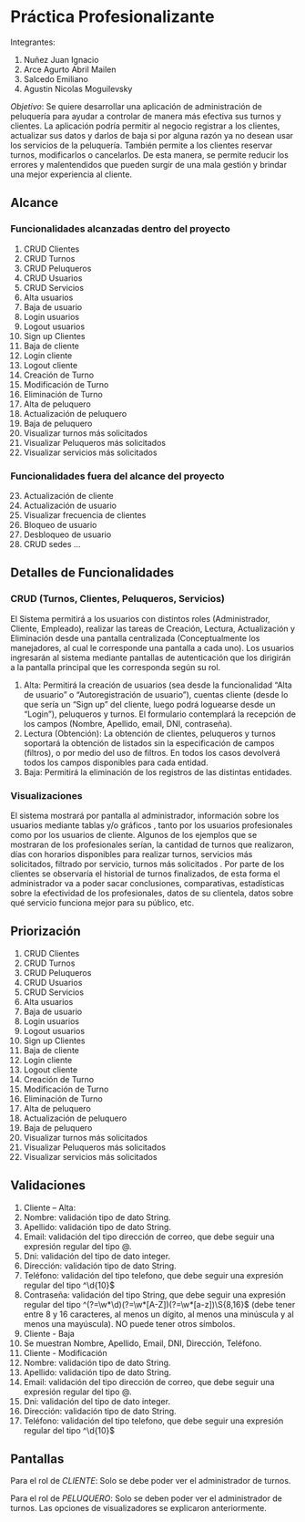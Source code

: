 ﻿# Práctica Profesionalizante

Integrantes:

1. Nuñez Juan Ignacio
2. Arce Agurto Abril Mailen
3. Salcedo Emiliano
4. Agustin Nicolas Moguilevsky

*Objetivo*: Se quiere desarrollar una aplicación de administración de peluquería para ayudar a controlar de manera más efectiva sus turnos y clientes. 
La aplicación podría permitir al negocio registrar a los clientes, actualizar sus datos y darlos de baja si por alguna razón ya no desean usar los servicios de la peluquería. También permite a los clientes reservar turnos, modificarlos o cancelarlos. 
De esta manera, se permite reducir los errores y malentendidos que pueden surgir de una mala gestión y brindar una mejor experiencia al cliente.

## Alcance

### Funcionalidades alcanzadas dentro del proyecto

1. CRUD Clientes
2. CRUD Turnos
3. CRUD Peluqueros
4. CRUD Usuarios
5. CRUD Servicios
6. Alta usuarios
7. Baja de usuario
8. Login usuarios
9. Logout usuarios
10. Sign up Clientes
11. Baja de cliente
12. Login cliente
13. Logout cliente
14. Creación de Turno
15. Modificación de Turno
16. Eliminación de Turno
17. Alta de peluquero
18. Actualización de peluquero
19. Baja de peluquero
20. Visualizar turnos más solicitados
21. Visualizar Peluqueros más solicitados
22. Visualizar servicios más solicitados

### Funcionalidades fuera del alcance del proyecto
23. Actualización de cliente
24. Actualización de usuario
25. Visualizar frecuencia de clientes
26. Bloqueo de usuario
27. Desbloqueo de usuario
28. CRUD sedes
…

## Detalles de Funcionalidades

### CRUD (Turnos, Clientes, Peluqueros, Servicios)

El Sistema permitirá a los usuarios con distintos roles (Administrador, Cliente, Empleado), realizar las tareas de Creación, Lectura, Actualización y Eliminación desde una pantalla centralizada (Conceptualmente los manejadores, al cual le corresponde una pantalla a cada uno).
Los usuarios ingresarán al sistema mediante pantallas de autenticación que los dirigirán a la pantalla principal que les corresponda según su rol.
   1. Alta: Permitirá la creación de usuarios (sea desde la funcionalidad “Alta de usuario” o “Autoregistración de usuario”), cuentas cliente (desde lo que sería un “Sign up” del cliente, luego podrá loguearse desde un “Login”), peluqueros y turnos. El formulario contemplará la recepción de los campos (Nombre, Apellido, email, DNI, contraseña).
   2. Lectura (Obtención): La obtención de clientes, peluqueros y turnos soportará la obtención de listados sin la especificación de campos (filtros), o por medio del uso de filtros. En todos los casos devolverá todos los campos disponibles para cada entidad.
   3. Baja: Permitirá la eliminación de los registros de las distintas entidades.

### Visualizaciones

El sistema mostrará por pantalla al administrador, información sobre los usuarios mediante tablas y/o gráficos , tanto por los usuarios profesionales como por los usuarios de cliente.
Algunos de los ejemplos que se mostraran de los profesionales serían, la cantidad de turnos que realizaron, días con horarios disponibles para realizar turnos, servicios más solicitados, filtrado por servicio, turnos más solicitados . Por parte de los clientes se observaría el historial de turnos finalizados, de esta forma el administrador va a poder sacar conclusiones, comparativas, estadísticas sobre la efectividad de los profesionales, datos de su clientela, datos sobre qué servicio funciona mejor para su público, etc.

## Priorización

1. CRUD Clientes
2. CRUD Turnos
3. CRUD Peluqueros
4. CRUD Usuarios
5. CRUD Servicios
6. Alta usuarios
7. Baja de usuario
8. Login usuarios
9. Logout usuarios
10. Sign up Clientes
11. Baja de cliente
12. Login cliente
13. Logout cliente
14. Creación de Turno
15. Modificación de Turno
16. Eliminación de Turno
17. Alta de peluquero
18. Actualización de peluquero
19. Baja de peluquero
20. Visualizar turnos más solicitados
21. Visualizar Peluqueros más solicitados
22. Visualizar servicios más solicitados

## Validaciones

1. Cliente – Alta:
  1. Nombre: validación tipo de dato String.
  2. Apellido: validación tipo de dato String.
  3. Email: validación del tipo dirección de correo, que debe seguir una expresión regular del tipo <caracteresPermitidos>@<caracteresPermitidos>.<caracteresPermitidosDe2a5>
  4. Dni: validación del tipo de dato integer.
  5. Dirección: validación tipo de dato String.
  6. Teléfono: validación del tipo telefono, que debe seguir una expresión regular del tipo ^\d{10}$ 
  7. Contraseña: validación del tipo String, que debe seguir una expresión regular del tipo ^(?=\w*\d)(?=\w*[A-Z])(?=\w*[a-z])\S{8,16}$ (debe tener entre 8 y 16 caracteres, al menos un dígito, al menos una minúscula y al menos una mayúscula). NO puede tener otros símbolos.
2. Cliente - Baja
  1. Se muestran Nombre, Apellido, Email, DNI, Dirección, Teléfono. 
3. Cliente - Modificación
  1. Nombre: validación tipo de dato String.
  2. Apellido: validación tipo de dato String.
  3. Email: validación del tipo dirección de correo, que debe seguir una expresión regular del tipo <caracteresPermitidos>@<caracteresPermitidos>.<caracteresPermitidosDe2a5>
  4. Dni: validación del tipo de dato integer.
  5. Dirección: validación tipo de dato String.
  6. Teléfono: validación del tipo telefono, que debe seguir una expresión regular del tipo ^\d{10}$ 

## Pantallas

Para el rol de _CLIENTE_: 
Solo se debe poder ver el administrador de turnos.

Para el rol de _PELUQUERO_: 
Solo se deben poder ver el administrador de turnos.
Las opciones de visualizadores se explicaron anteriormente.
